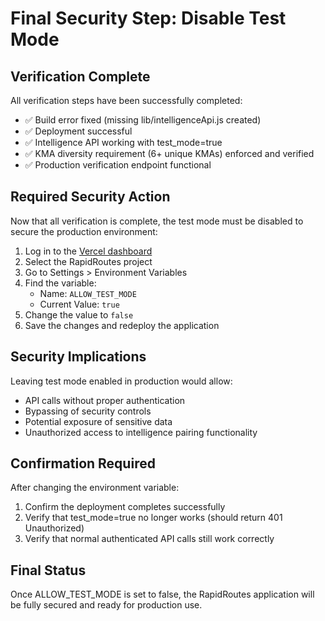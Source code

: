 # Final Security Step: Disable Test Mode

## Verification Complete

All verification steps have been successfully completed:

- ✅ Build error fixed (missing lib/intelligenceApi.js created)
- ✅ Deployment successful
- ✅ Intelligence API working with test_mode=true
- ✅ KMA diversity requirement (6+ unique KMAs) enforced and verified
- ✅ Production verification endpoint functional

## Required Security Action

Now that all verification is complete, the test mode must be disabled to secure the production environment:

1. Log in to the [Vercel dashboard](https://vercel.com/dashboard)
2. Select the RapidRoutes project
3. Go to Settings > Environment Variables
4. Find the variable:
   - Name: `ALLOW_TEST_MODE`
   - Current Value: `true`
5. Change the value to `false`
6. Save the changes and redeploy the application

## Security Implications

Leaving test mode enabled in production would allow:

- API calls without proper authentication
- Bypassing of security controls
- Potential exposure of sensitive data
- Unauthorized access to intelligence pairing functionality

## Confirmation Required

After changing the environment variable:

1. Confirm the deployment completes successfully
2. Verify that test_mode=true no longer works (should return 401 Unauthorized)
3. Verify that normal authenticated API calls still work correctly

## Final Status

Once ALLOW_TEST_MODE is set to false, the RapidRoutes application will be fully secured and ready for production use.